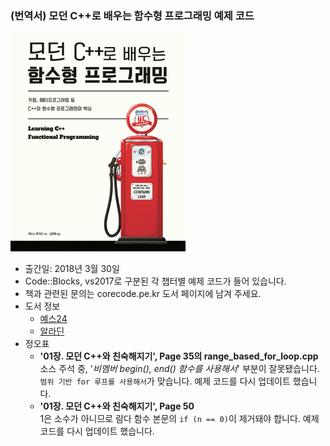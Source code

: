 
### (번역서) 모던 C++로 배우는 함수형 프로그래밍 예제 코드

![](/cover.jpg)

* 출간일: 2018년 3월 30일
* Code::Blocks, vs2017로 구분된 각 챕터별 예제 코드가 들어 있습니다.
* 책과 관련된 문의는 corecode.pe.kr 도서 페이지에 남겨 주세요.
* 도서 정보
	* [예스24](http://www.yes24.com/24/goods/59384637)
	* [알라딘](http://www.aladin.co.kr/shop/wproduct.aspx?ItemId=138158223)
* 정오표
	* **'01장. 모던 C++와 친숙해지기', Page 35의 range_based_for_loop.cpp**  
	 소스 주석 중, '*비멤버 begin(), end() 함수를 사용해서*' 부분이 잘못됐습니다.  
	 `범위 기반 for 루프를 사용해서`가 맞습니다. 예제 코드를 다시 업데이트 했습니다.
 	* **'01장. 모던 C++와 친숙해지기', Page 50**  
 	 1은 소수가 아니므로 람다 함수 본문의 `if (n == 0)`이 제거돼야 합니다. 예제 코드를 다시 업데이트 했습니다.
	
